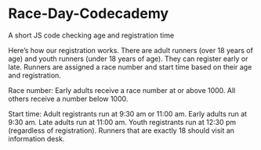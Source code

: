 # Race-Day-Codecademy
A short JS code checking age and registration time 

Here’s how our registration works. There are adult runners (over 18 years of age) and youth runners (under 18 years of age). They can register early or late. Runners are assigned a race number and start time based on their age and registration.

Race number:
Early adults receive a race number at or above 1000.
All others receive a number below 1000.

Start time:
Adult registrants run at 9:30 am or 11:00 am.
Early adults run at 9:30 am.
Late adults run at 11:00 am.
Youth registrants run at 12:30 pm (regardless of registration).
Runners that are exactly 18 should visit an information desk. 
